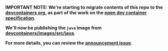 **IMPORTANT NOTE: We're starting to migrate contents of this repo to the [devcontainers org](https://github.com/devcontainers), as part of the work on the [open dev container specification](https://containers.dev).**

**We'll now be publishing the `java` image from [devcontainers/images/src/java](https://github.com/devcontainers/images/tree/main/src/java).**

**For more details, you can review the [announcement issue](https://github.com/microsoft/vscode-dev-containers/issues/1589).**
